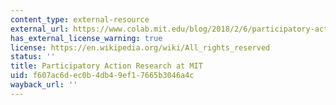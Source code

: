 ```yaml
---
content_type: external-resource
external_url: https://www.colab.mit.edu/blog/2018/2/6/participatory-action-research
has_external_license_warning: true
license: https://en.wikipedia.org/wiki/All_rights_reserved
status: ''
title: Participatory Action Research at MIT
uid: f607ac6d-ec0b-4db4-9ef1-7665b3046a4c
wayback_url: ''
---
```

